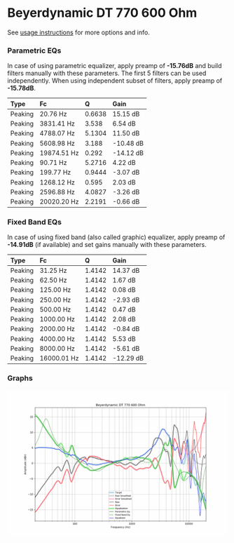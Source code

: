 # Beyerdynamic DT 770 600 Ohm
See [usage instructions](https://github.com/jaakkopasanen/AutoEq#usage) for more options and info.

### Parametric EQs
In case of using parametric equalizer, apply preamp of **-15.76dB** and build filters manually
with these parameters. The first 5 filters can be used independently.
When using independent subset of filters, apply preamp of **-15.78dB**.

| Type    | Fc          |      Q | Gain      |
|:--------|:------------|:-------|:----------|
| Peaking | 20.76 Hz    | 0.6638 | 15.15 dB  |
| Peaking | 3831.41 Hz  | 3.538  | 6.54 dB   |
| Peaking | 4788.07 Hz  | 5.1304 | 11.50 dB  |
| Peaking | 5608.98 Hz  | 3.188  | -10.48 dB |
| Peaking | 19874.51 Hz | 0.292  | -14.12 dB |
| Peaking | 90.71 Hz    | 5.2716 | 4.22 dB   |
| Peaking | 199.77 Hz   | 0.9444 | -3.07 dB  |
| Peaking | 1268.12 Hz  | 0.595  | 2.03 dB   |
| Peaking | 2596.88 Hz  | 4.0827 | -3.26 dB  |
| Peaking | 20020.20 Hz | 2.2191 | -0.66 dB  |

### Fixed Band EQs
In case of using fixed band (also called graphic) equalizer, apply preamp of **-14.91dB**
(if available) and set gains manually with these parameters.

| Type    | Fc          |      Q | Gain      |
|:--------|:------------|:-------|:----------|
| Peaking | 31.25 Hz    | 1.4142 | 14.37 dB  |
| Peaking | 62.50 Hz    | 1.4142 | 1.67 dB   |
| Peaking | 125.00 Hz   | 1.4142 | 0.08 dB   |
| Peaking | 250.00 Hz   | 1.4142 | -2.93 dB  |
| Peaking | 500.00 Hz   | 1.4142 | 0.47 dB   |
| Peaking | 1000.00 Hz  | 1.4142 | 2.08 dB   |
| Peaking | 2000.00 Hz  | 1.4142 | -0.84 dB  |
| Peaking | 4000.00 Hz  | 1.4142 | 5.53 dB   |
| Peaking | 8000.00 Hz  | 1.4142 | -5.61 dB  |
| Peaking | 16000.01 Hz | 1.4142 | -12.29 dB |

### Graphs
![](./Beyerdynamic%20DT%20770%20600%20Ohm.png)